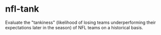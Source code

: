 # nfl-tank
Evaluate the "tankiness" (likelihood of losing teams underperforming their expectations later in the season) of NFL teams on a historical basis.
